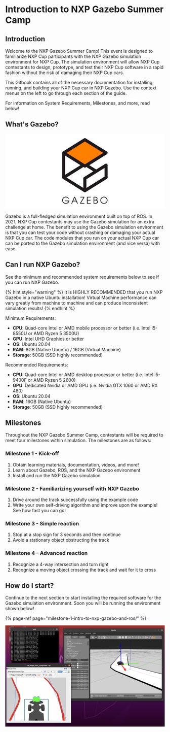 # Introduction to NXP Gazebo Summer Camp

## Introduction

Welcome to the NXP Gazebo Summer Camp! This event is designed to familiarize NXP Cup participants with the NXP Gazebo simulation environment for NXP Cup. The simulation environment will allow NXP Cup contestants to design, prototype, and test their NXP Cup software in a rapid fashion without the risk of damaging their NXP Cup cars. 

This Gitbook contains all of the necessary documentation for installing, running, and building your NXP Cup car in NXP Gazebo. Use the context menus on the left to go through each section of the guide.

For information on System Requirements, Milestones, and more, read below!

## What's Gazebo?

![](../.gitbook/assets/image%20%2810%29.png)

Gazebo is a full-fledged simulation environment built on top of ROS. In 2021, NXP Cup contestants may use the Gazebo simulation for an extra challenge at home. The benefit to using the Gazebo simulation environment is that you can test your code without crashing or damaging your actual NXP Cup car. The code modules that you run on your actual NXP Cup car can be ported to the Gazebo simulation environment \(and vice versa\) with ease.

## Can I run NXP Gazebo?

See the minimum and recommended system requirements below to see if you can run NXP Gazebo.

{% hint style="warning" %}
It is HIGHLY RECOMMENDED that you run NXP Gazebo in a native Ubuntu installation! Virtual Machine performance can vary greatly from machine to machine and can produce inconsistent simulation results!
{% endhint %}

Minimum Requirements:

* **CPU**: Quad-core Intel or AMD mobile processor or better \(i.e. Intel i5-8550U or AMD Ryzen 5 3500U\)
* **GPU**: Intel UHD Graphics or better
* **OS**: Ubuntu 20.04
* **RAM**: 8GB \(Native Ubuntu\) / 16GB \(Virtual Machine\)
* **Storage**: 50GB \(SSD highly recommended\)

Recommended Requirements:

* **CPU**: Quad-core Intel or AMD desktop processor or better \(i.e. Intel i5-9400F or AMD Ryzen 5 2600\)
* **GPU**: Dedicated Nvidia or AMD GPU \(i.e. Nvidia GTX 1060 or AMD RX 480\)
* **OS**: Ubuntu 20.04
* **RAM**: 16GB \(Native Ubuntu\)
* **Storage**: 50GB \(SSD highly recommended\)

## Milestones

Throughout the NXP Gazebo Summer Camp, contestants will be required to meet four milestones within simulation. The milestones are as follows:

### Milestone 1 - Kick-off

1. Obtain learning materials, documentation, videos, and more!
2. Learn about Gazebo, ROS, and the NXP Gazebo environment
3. Install and run the NXP Gazebo simulation

### Milestone 2 - Familiarizing yourself with NXP Gazebo

1. Drive around the track successfully using the example code
2. Write your own self-driving algorithm and improve upon the example! See how fast you can go!

### Milestone 3 - Simple reaction

1. Stop at a stop sign for 3 seconds and then continue
2. Avoid a stationary object obstructing the track

### Milestone 4 - Advanced reaction

1. Recognize a 4-way intersection and turn right
2. Recognize a moving object crossing the track and wait for it to cross

## How do I start?

Continue to the next section to start installing the required software for the Gazebo simulation environment. Soon you will be running the environment shown below!

{% page-ref page="milestone-1-intro-to-nxp-gazebo-and-ros/" %}

![NXP Cup Car in Gazebo Simulation](../.gitbook/assets/image%20%2811%29.png)



